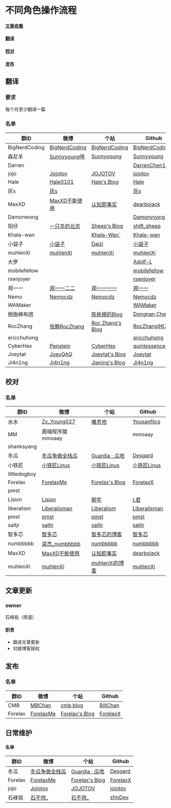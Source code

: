 
# 不同角色操作流程

#### [文章收集](https://github.com/SwiftGGTeam/translation/blob/master/%E7%BF%BB%E8%AF%91%E6%B5%81%E7%A8%8B%E8%AF%A6%E7%BB%86%E8%AF%B4%E6%98%8E.md#%E6%96%87%E7%AB%A0%E6%94%B6%E9%9B%86)

#### [翻译](https://github.com/SwiftGGTeam/translation/blob/master/%E7%BF%BB%E8%AF%91%E6%B5%81%E7%A8%8B%E8%AF%A6%E7%BB%86%E8%AF%B4%E6%98%8E.md#%E7%BF%BB%E8%AF%91)

#### [校对](https://github.com/SwiftGGTeam/translation/blob/master/%E7%BF%BB%E8%AF%91%E6%B5%81%E7%A8%8B%E8%AF%A6%E7%BB%86%E8%AF%B4%E6%98%8E.md#%E6%A0%A1%E5%AF%B9)

#### [发布](https://github.com/SwiftGGTeam/translation/blob/master/%E7%BF%BB%E8%AF%91%E6%B5%81%E7%A8%8B%E8%AF%A6%E7%BB%86%E8%AF%B4%E6%98%8E.md#%E5%8F%91%E5%B8%83)

## 翻译

### 要求

每个月至少翻译一篇

### 名单

|群ID|微博|个站|Github|
|---- |---- |---- |---- |
| BigNerdCoding | [BigNerdCoding](https://weibo.com/1314ddml) | [BigNerdCoding](https://bignerdcoding.com)|[BigNerdCoding](https://github.com/BigNerdCoding) |
|森尼羊|[Sunnyyoung咩](https://weibo.com/34992577) | [Sunnyyoung](https://www.sunnyyoung.net)|[Sunnyyoung](https://github.com/Sunnyyoung) |
|Darren ||| [DarrenChen123](https://github.com/DarrenChen123) |
|jojo | [Jojotov](https://weibo.com/dingtongzhou/profile?rightmod=1&wvr=6&mod=personinfo)|[JOJOTOV](https://dingtz.com)|[jojotov](https://github.com/jojotov) |
| Hale |[Hale0101](https://weibo.com/p/1005053233770040)|[Hale's Blog](https://wuqiuhao.github.io/)|[Hale](https://github.com/wuqiuhao)|
| 灰s | [灰s](https://weibo.com/u/2159669295)||[灰s](https://github.com/dzyding) |
| MaxXD | [MaxXD不能使用](https://weibo.com/u/5029986118)|[认知即事实](http://robin4han.github.io/)|[dearbojack](https://github.com/dearbojack) |
| Damonwong ||| [Damonvvong](https://github.com/Damonvvong) |
| 阳仔 | [一只羊的北京](https://weibo.com/u/1967612625/home?wvr=5&lf=reg)|[Sheep's Blog](https://yanggao1991.github.io)|[shift_sheep](https://github.com/YangGao1991) |
| Khala-wan||[Khala-Wan`](http://khala-wan.com)|[Khala-wan](https://github.com/Khala-wan) |
| 小袋子 | [小袋子](https://weibo.com/chunai520/home?wvr=5&lf=reg) | [Daizi](https://www.daizi.me/) | [小袋子](https://github.com/lin493369)  |
| muhlenXi | [muhlenXi](https://weibo.com/523545319) | [muhlenXi](http:www.muhlenxi.com) | [muhlenXi](https://github.com/muhlenXi) |
|  大罗  ||| [Adolf-L](https://github.com/Adolf-L) |
|mobilefellow | || [mobilefellow](https://github.com/mobilefellow) |
| rsenjoyer | | | [rsenjoyer](https://github.com/rsenjoyer) |
| 郑一一| [郑一一二二](https://weibo.com/u/1709901614) |[郑一一一一](https://www.jianshu.com/u/076cc5e18bb8)|[郑一一](https://github.com/YiYiZheng) |
| Nemo | [Nemocdz](https://weibo.com/u/2488167352) |[Nemocdz](https://nemocdz.github.io/)|[Nemocdz](https://github.com/Nemocdz) |
| WAMaker ||| [WAMaker](https://github.com/WAMaker) |
| 脱脂棉布团 ||[陈栋楠的Blog](http://blog.chendongnan.com)|[Dongnan Chen](https://github.com/ChenDongnan) |
| RocZhang | [张鹏RocZhang](http://weibo.com/u/3210801545) | [Roc Zhang's Blog](https://www.roczhang.com) | [RocZhang9673](https://github.com/RocZhang9673) |
| ericchuhong | | | [ericchuhong](https://github.com/ericchuhong) |
| CyberHex | [Penstein](https://weibo.com/u/2392553762) | [CyberHex](https://cyberhex.me/) | [quintessencegpy](https://github.com/quintessencegpy) |
| Joeytat | [JoeyQAQ](https://weibo.com/u/1592639685) | [Joeytat's Blog](https://joeytat.github.io/) | [Joeytat](https://github.com/joeytat) |
| Ji4n1ng | [Ji4n1ng](https://weibo.com/u/5254121984) | [Jianing's Blog](https://jianing.wang/) | [Ji4n1ng](https://github.com/Ji4n1ng) |

## 校对

### 名单

|群ID|微博|个站|Github|
|---- |---- |---- |---- |
| 水水 | [Zx_Young027](https://weibo.com/u/2836576672?is_hot=1) | [曦息地](yousanflics.com.cn) | [Yousanflics](https://github.com/yousanflics) |
| MM |画喵程序猿mmoaay||mmoaay|
| shanksyang ||||
| 冬瓜 | [冬瓜争做全栈瓜](https://weibo.com/desgard/profile?rightmod=1&wvr=6&mod=personinfo) | [Guardia · 瓜地](http://www.desgard.com/) | [Desgard](https://github.com/desgard) |
|小铁匠|[小铁匠Linus](https://weibo.com/linusling)|[小铁匠Linus](http://linusling.com/)|[小铁匠Linus](https://github.com/linusling)|
| littledogboy ||||
| Forelax |[ForelaxMe](https://weibo.com/3889029090/profile)|[Forelax's Blog](http://forelax.space/)|[ForelaxX](https://github.com/ForelaxX)|
| pmst ||||
| Lision | [Lision](https://weibo.com/lisioncode) | [聊宅](https://lision.me/) | [L君](https://github.com/Lision) |
| liberalism |[Liberalisman](https://weibo.com/1743643682/profile?topnav=1&wvr=6)|[Liberalism](http://www.xiaolu520.com)|[Liberalisman](https://github.com/liberalisman)|
| pmst |[pmst](https://weibo.cn/u/2085734687)|[pmst](https://www.jianshu.com/u/596f2ba91ce9)|[pmst](https://github.com/colourful987)|
| saitjr |[saitjr](https://weibo.com/u/1918545437)|[saitjr](http://saitjr.com/)|[saitjr](github.com/saitjr)|
| 智多芯 |[智多芯](https://weibo.com/hulz)|[智多芯的博客](http://blog.hulizhen.me/)|[智多芯](https://github.com/hulizhen)|
|numbbbbb | [梁杰_numbbbbb](https://weibo.com/numbbbbb) | [numbbbbb](http://numbbbbb.com/) | [numbbbbb](https://github.com/numbbbbb/) |
|MaxXD |[MaxXD不能使用](https://weibo.com/u/5029986118)|[认知即事实](http://robin4han.github.io/)|[dearbojack](https://github.com/dearbojack)|
|muhlenXi |[muhlenXi](https://weibo.com/523545319) |[muhlenXi的博客](http:www.muhlenxi.com) |[muhlenXi](https://github.com/muhlenXi)  |

## 文章更新

### owner

石峰铭（雨谨）

#### 职责

- 跟进文章更新
- 对接博客授权

## 发布

### 名单

|群ID|微博|个站|Github|
|---- |---- |---- |---- |
| CMB |[MBChan](https://weibo.com/1884833803/profile?topnav=1&wvr=6&is_all=1)|[cmb blog](http://www.billchan.me)|[BillChan](https://github.com/chenmingbiao)|
| Forelax |[ForelaxMe](https://weibo.com/3889029090/profile)|[Forelax's Blog](http://forelax.space/)|[ForelaxX](https://github.com/ForelaxX)|

## 日常维护

#### 名单

|群ID|微博|个站|Github|
|---- |---- |---- |---- |
| 冬瓜 | [冬瓜争做全栈瓜](https://weibo.com/desgard/profile?rightmod=1&wvr=6&mod=personinfo) | [Guardia · 瓜地](http://www.desgard.com/) | [Desgard](https://github.com/desgard) |
| Forelax |[ForelaxMe](https://weibo.com/3889029090/profile)|[Forelax's Blog](http://forelax.space/)|[ForelaxX](https://github.com/ForelaxX)|
|jojo|[Jojotov](https://weibo.com/dingtongzhou/profile?rightmod=1&wvr=6&mod=personinfo)|[JOJOTOV](https://dingtz.com)|[jojotov](https://github.com/jojotov)|
| 石峰铭 |[石不帅_](https://weibo.com/2817334765/profile?topnav=1&wvr=6&is_all=1)|[石不帅_](https://juejin.im/user/5a152631518825329314305d)|[sfmDev](https://github.com/sfmDev)|


